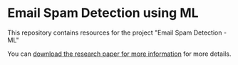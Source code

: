 # Email Spam Detection using ML

This repository contains resources for the project "Email Spam Detection - ML"

You can [download the research paper for more information](./SpamEmailDetection.pdf) for more details.
